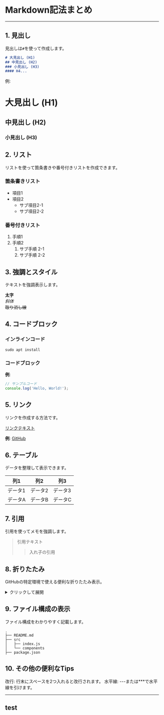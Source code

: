 # Markdown記法まとめ
---

## 1. 見出し
見出しは`#`を使って作成します。

```markdown
# 大見出し (H1)
## 中見出し (H2)
### 小見出し (H3)
#### H4...
```
例:

# 大見出し (H1)
## 中見出し (H2)
### 小見出し (H3)

## 2. リスト
リストを使って箇条書きや番号付きリストを作成できます。

### 箇条書きリスト
- 項目1
- 項目2
  - サブ項目2-1
  - サブ項目2-2

### 番号付きリスト
1. 手順1
2. 手順2
   1. サブ手順 2-1
   2. サブ手順 2-2

## 3. 強調とスタイル
テキストを強調表示します。


**太字**  
*斜体*  
~~取り消し線~~


## 4. コードブロック
### インラインコード

`sudo apt install `

### コードブロック

**例**:
```javascript
// サンプルコード
console.log('Hello, World!');
```

## 5. リンク
リンクを作成する方法です。

[リンクテキスト](URL)

**例**:
[GitHub](https://github.com/ohno0628)

## 6. テーブル
データを整理して表示できます。


| 列1      | 列2       | 列3       |
|----------|-----------|-----------|
| データ1  | データ2   | データ3   |
| データA  | データB   | データC   |




## 7. 引用
引用を使ってメモを強調します。

> 引用テキスト
>> 入れ子の引用

## 8. 折りたたみ
GitHubの特定環境で使える便利な折りたたみ表示。

<details>
<summary>クリックして展開</summary>

ここに内容を記載。

</details>


## 9. ファイル構成の表示
ファイル構成をわかりやすく記載します。

```plaintext
.
├── README.md
├── src
│   ├── index.js
│   └── components
├── package.json
```

## 10. その他の便利なTips
改行: 行末にスペースを2つ入れると改行されます。
水平線: ---または***で水平線を引けます。


---
test
---
